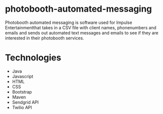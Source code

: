 # photobooth-automated-messaging
Photobooth automated messaging is software used for Impulse Entertainmentthat takes in a CSV file with client names, phonenumbers and emails and sends out automated text messages and emails to see if they are interested in their photobooth services.
# Technologies
- Java
- Javascript
- HTML
- CSS
- Bootstrap
- Maven
- Sendgrid API
- Twilio API
